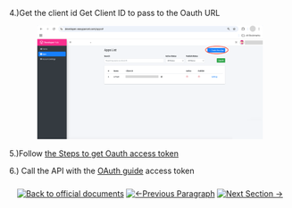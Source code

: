 4.)Get the client id
Get Client ID to pass to the Oauth URL
<p align="center">
<img src="../8.Picture/ 1.Developer Hub/create_new_application.png" alt="Logo" style="width:80%">
</p>

5.)Follow [the Steps to get Oauth access token](../3.OAuth%20Authentication/1.%20oauth%20authentication%20guide.md)

6.) Call the API with the [OAuth guide](../3.OAuth%20Authentication/1.%20oauth%20authentication%20guide.md) access token


<p align="center">
<div align="center" style="margin: 1.5rem 0;">

[![Back to official documents](https://img.shields.io/badge/Back_to_official_documents-007ACC?style=flat-square)](../README.md)
[![←Previous Paragraph](https://img.shields.io/badge/Previous_Paragraph_%E2%86%90-FF7733?style=flat-square)](../1.Developer%20Hub/2.set%20up%20app.md)
[![Next Section →](https://img.shields.io/badge/Next_Section_%E2%86%92-00CC88?style=flat-square)](/2.Create%20Sandbox/1.Setup%20Demo%20Account.md)

</div>
